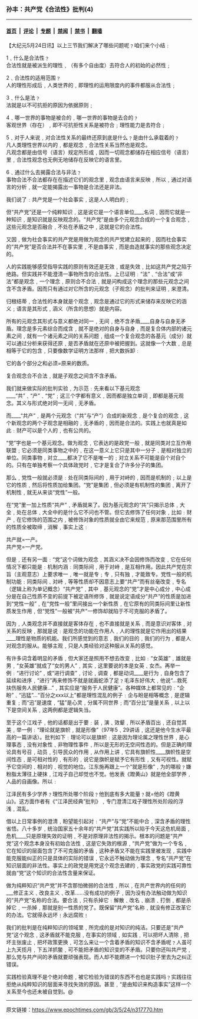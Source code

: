 ### 孙丰：共产党《合法性》批判(4)

---

#### [首页](../../../..?n317770) &nbsp;|&nbsp; [评论](../../../../../epoch-comment?n317770) &nbsp;|&nbsp; [专题](../../../../../epoch-special?n317770) &nbsp;|&nbsp; [禁闻](../../../../../epoch-news?n317770) &nbsp;|&nbsp; [禁书](../../../../../books?n317770) &nbsp;|&nbsp; [翻墙](https://github.com/gfw-breaker/nogfw/blob/master/README.md?n317770)


<div class="post_content" id="artbody" itemprop="articleBody">
 <!-- article content begin -->
 <p>
  【大纪元5月24日讯】以上三节我们解决了哪些问题呢﹖咱们来个小结﹕
 </p>
 <p>
  1﹑什么是合法性﹖
  <br/>
  合法性就是被派生的理性﹐（有多个自由度）去符合人的初始的必然性﹔
 </p>
 <p>
  2﹑合法性的适用范围﹖
  <br/>
  人的理性形成后﹐人类世界的﹐即理性的运用限度内的事件都服从合法性﹔
 </p>
 <p>
  3﹑什么是法﹖
  <br/>
  法就是以不可抗拒的原因为依据原则﹔
 </p>
 <p>
  4﹑哪一世界的事物是被合的﹐哪一世界的事物是去合的﹖
  <br/>
  客观世界（存在）﹐即不可抗拒性关系是被符合﹔理性能力是去符合﹔
 </p>
 <p>
  5﹑对于人来说﹐对合法性关系的最终还原到底是什么﹖是由什么承载着的﹖
  <br/>
  凡人类理性世界以内的﹐都是观念﹐合法性关系当然也是观念。
  <br/>
  凡观念都是由信号（语言）规定所形成﹐因而一切观念都储存在相应信号（语言）里﹐合法性观念也无例无地储存在反映它的语言里。
 </p>
 <p>
  6﹑通过什么去揭露合法与非法﹖
  <br/>
  事物合法不合法都存在在描述它们的观念里﹐观念由语言来反映﹐所以﹐通过对语言的分析﹐就一定能揭露出一事物是合法还是非法。
 </p>
 <p>
  我们说了﹕共产党是一个社会事实﹐这是人人明白的﹔
 </p>
 <p>
  但“共产党”还是一个纯粹知识﹐这是说它是一个语言单位____名词﹐因而它就是一种知识﹐是知识就是反映观念的。“共产党”是由多个元观念合成的一个复合观念﹐这些元观念是否融合﹐不处在矛盾之中﹐这就是它的合法性。
 </p>
 <p>
  又因﹐做为社会事实的共产党是用做为观念的共产党建立起来的﹐因而社会事实的“共产党”是否合法并不在事实里﹐不是由事实﹐而是由造就事实的那些观念决定的。
 </p>
 <p>
  人的实践能够感受指导实践的原则有效还是无效﹐或是失效﹐比如这共产党之陷于绝路。但实践并不能澄清一事物所含的合法性。上已证明﹕“法”﹑“合法”或“非法”都是观念﹐一个理念﹐原则合不合法﹐就是问构成这个理念的那些元观念之间含不含矛盾。因而只有通过对它所含的元观念（子观念）的批判来证明﹐来澄清。
 </p>
 <p>
  归根结蒂﹐合法性的本身就是个观念﹐观念是通过它的形式来储存来反映它的涵义﹔语言是其形式﹐涵义（所含的思想）就是内容。
 </p>
 <p>
  所有的元观念其形式与意义都绝对同一﹐无间﹐绝不含矛盾____自身与自身无矛盾。理念是多元素综合而成含﹐就不是绝对的自身与自身﹐而是复合体内部的诸元素之间﹐就有一个诸元素之间的关系问题﹐组成一个复合观念的各基元（成分）就可以通过分析来获得还原﹐是否矛盾就在还原中被把握到。这就像一个大数﹐总是相等于它的包含﹐只要像数学证明方法那样﹐把大数拆卸﹕
 </p>
 <p>
  它的各个部分之和必须=原来的数质。
 </p>
 <p>
  复合观念合不合法﹐就是子观念之间含不含矛盾。
 </p>
 <p>
  我们就来做实际的批判实验﹐为示范﹕先来看以下基元观念____“共”﹑“产”﹑“党”﹔这三个字都有意义﹐因而都是独立单词﹐即都是基元观念。其义与形式绝对同一无间﹐无矛盾。
 </p>
 <p>
  而____“共产”﹐是两个元观念（“共”与“产”）合成的新观念﹐是个复合的观念﹐这个新观念的两个子观念是相融的﹐无矛盾的﹐因而是合法的。实践上也就真是如此﹕财产可以是个人的﹐也有公共的。
 </p>
 <p>
  “党”字也是一个基元观念。做为观念﹐它表达的是政党一般﹐就是同类对立互作用联盟﹔它必须是同类事物之中的﹐在这一意义上它只是其中一分子﹑是相对独立的单位。同类事物﹐对立____都决了它不是唯一的﹔对立关系不可能是自个对自个的。只有在单独考察一个具体政党时﹐它才是复合了许多分子的集团。
 </p>
 <p>
  那么﹐党性一般就必须是﹕处在同类际间的﹐用于对峙的﹐因而是机制的﹔以上是它的性质﹐然后将性质加给集团。“党”是集团﹐但必须是有机制性的集团﹐离开了机制性﹐就无从来谈“党性”一般。
 </p>
 <p>
  在“党”里一加上性质“共产”﹐矛盾就来了。因为基元观念的“共”只揭示总体﹐大全﹐处在总体﹑大全中的是什么它不问也不管。但它去修饰了任何对象﹐比如﹕财产﹐在它修饰的范围之内﹐被修饰对象的性质就全由它来规范﹐原来那范围里所有的性质全被取缔﹐消解﹐事实上这﹕
 </p>
 <p>
  共产就=一产。
  <br/>
  共产党=一产党。
 </p>
 <p>
  但是﹐还有另一面﹕“党”这个词做为观念﹐其涵义决不会因修饰而改变﹐它在任何情况下都只能是﹕机制内涵﹕同类际间﹐用于对峙﹐是互相作用。因此共产党在宗旨（主观意志）上要求唯一﹐唯一就是专﹔专﹐只有独﹐才能致专。党性一般的机制功能﹕同类际间﹑对峙﹐等等性质却不因意志上要“共产”而有丝毫改变﹐专名（逻辑上称为单记概念）“共产党”﹐其中﹐基元观念的“党”才是中心成分﹐中心成分是在自己性质不变的前提下被定语所修饰﹐就是说定语成分“共产”的性质是加进到“党性一般”﹐在“党性一般”里间接出一个新性质﹐在它原有的同类际间里让新性质发生作用﹐但“党性”一般被“共产”一修饰却就陷于不可克服的矛盾了。
 </p>
 <p>
  因为﹐人类观念并不直接就是客体存在﹐也不直接就是关系﹐而是意识对客体﹐对关系的反映﹐那就是说﹕是观念的功能在作用人﹐人的理性就是它作用出的结果____理性是物质的机能。我们所感觉到的意志﹐我们的目的﹐我们的行为﹐都是人对观念的服从。能够主观﹐只是人类经验对这种服从关系的感觉。
 </p>
 <p>
  有许多词含着明显的矛盾﹐但大家还是照用不想去改变﹐比如﹕“女英雄”﹐雄就是男﹐“女英雄”就成了“女的男人”﹐其实﹐这里要说的本是女英﹑女杰。再举一例﹕“进行讨论”﹐或“进行调查”﹐讨论﹐调查﹐都是动词____是行为﹐自身包含了延续和进序﹐“进行”再来修饰不就是就画蛇添了足﹖毛泽东好伟大﹐他说“…救死扶伤服务人民健康…”﹐其实应是“服务于人民健康”。各种媒体上都常见的﹕“企盼”﹑“迅猛”…“百分之xxx以上”都是理性混乱的例子﹕企与盼是相等概念﹐是逻辑重复﹔而“迅”是速度﹐“猛”是心灵﹐分属不同世界﹔而“百分比”是量关系﹐以上以下是空间关系﹐这两例都是逻辑失当。
 </p>
 <p>
  至于这个江戏子﹐他的话都是出于要﹕装﹐演﹑效颦﹐所以矛盾百出﹐还自觉其美﹐举一例﹕“理论就是旗帜﹐就是形像”（97年5﹑29讲话﹐这还是他今生水平最高的一篇讲话）。批判如下﹕理论可以是旗帜﹕这是因为理论属之理性世界﹐是心理事态﹐没有对象性﹑非物理性事件﹐所以是无形的无空间性态的。但是正确的理论具有号召﹐动员﹐引导民众的作用﹐从作用上讲﹐它具有旗帜性____旗帜性是空间性态﹐是可相对性的﹐有形的﹐说它是旗帜是赋予它有形性﹐又有可视性。就赋予它空间的﹑相对的﹑视觉的地位。江东施再跟上一个“就是形像”﹐为的哪般﹖嫌粉脂太薄往上硬抹﹐江戏子自己却觉也不觉。他发表《蹬黄山》就是他全部学养﹐人品的自画像。所以﹕
 </p>
 <p>
  江泽民有多少学养﹖理性所处哪个阶段﹖他到底有多大能量﹖就=他的《蹬黄山》。这方面作者有《“江泽民经典”批判》﹐专门澄清江戏子理性所处阶段的浮浅﹐混乱。
 </p>
 <p>
  借以上日常事例的澄清﹐盼望能引起对﹕“共产”与“党”不能中合﹐深含矛盾的理性省悟。八十多岁﹐统治国家五十余年的“共产党”其实践所以陷于今天这危机局面﹐危机____只是原理失效的证明﹐不是对原理非法性的揭示。根本的问题是“共产党”这个观念本身没有初始合法性﹐这是它失效的根源﹐“共产党”做为一个专名﹐它在知识的层面包含了不可克服的矛盾﹐这种矛盾又不能在实践里被发现﹐实践中能克服能纠正的只是具体的实际的错误﹐它永远不触动做为理念﹐专名“共产党”在知识层面的非法性。事实上的政党是用党这个观念去建的﹐事实政党的实践可靠性就由“党”这个知识的合法性含量来保证。
 </p>
 <p>
  做为纯粹知识“共产党”并不含那怕微弱的合法性﹐所以﹐在共产世界内的任何的___修正主义﹑改良主义﹑改革……没有成功的例子﹐因为没有办法触动做为知识的“共产党”名称的合法。要合法﹐只有杀掉它﹕解散﹑改名﹑崩溃﹑打倒﹐都是杀掉它﹐一杀掉﹐那就是别一性质的党了。既保留“共产党”名称﹐就没有修正改革它的办法。它就得永远坏﹗永远腐败﹗
 </p>
 <p>
  我们的批判是在纯粹知识的领域里﹐所完成的是对知识的纯洁。只要还是“共产党”这个观念﹐这矛盾就不能克服﹐在事实的领域﹐如实践﹐可以把坏人清除﹐把坏主张废止﹐把坏政策更换﹐可怎么来让一个含着矛盾的知识不含矛盾呢﹖人虽可上九天揽月﹐下五洋抓鳖﹐可不能把矛盾的知识变的不矛盾。只要你还叫共产党﹐那么党与共产间的矛盾就要顽强表现。而人却不能躜进一个知识肚子里去为之纠正错误。
 </p>
 <p>
  实践检验真理不是个绝对命题﹐被它检验为错误的东西不也也是实践吗﹖实践往往拒绝从纯粹知识的层面来寻找失效的原因。甚至﹐“是由知识来构造事实”这样一个关系至今也还未被自觉到。@
  <font color="#ffffff">
   (http://www.dajiyuan.com)
  </font>
 </p>
 <!-- article content end -->
 <div id="below_article_ad">
 </div>
</div>


---

原文链接：https://www.epochtimes.com/gb/3/5/24/n317770.htm
